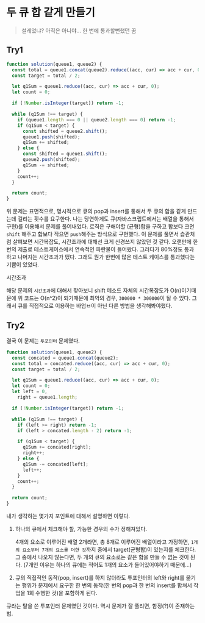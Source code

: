 # 두 큐 합 같게 만들기

> 설레었냐? 아직은 아니야... 한 번에 통과할뻔했던 꿈

## Try1

```js
function solution(queue1, queue2) {
  const total = queue1.concat(queue2).reduce((acc, cur) => acc + cur, 0);
  const target = total / 2;

  let q1Sum = queue1.reduce((acc, cur) => acc + cur, 0);
  let count = 0;

  if (!Number.isInteger(target)) return -1;

  while (q1Sum !== target) {
    if (queue1.length === 0 || queue2.length === 0) return -1;
    if (q1Sum < target) {
      const shifted = queue2.shift();
      queue1.push(shifted);
      q1Sum += shifted;
    } else {
      const shifted = queue1.shift();
      queue2.push(shifted);
      q1Sum -= shifted;
    }
    count++;
  }

  return count;
}
```

위 문제는 표면적으로, 명시적으로 큐의 pop과 insert를 통해서 두 큐의 합을 같게 만드는데 걸리는 횟수를 요구한다. 나는 당연하게도 큐(자바스크립트에서는 배열을 통해서 구현)를 이용해서 문제를 풀어내었다. 로직은 구해야할 (균형)합을 구하고 합보다 크면 `shift` 해주고 합보다 작으면 `push`해주는 방식으로 구현했다. 이 문제를 풀면서 습관처럼 살펴보면 시간복잡도, 시간초과에 대해선 크게 신경쓰지 않았던 것 같다. 오랜만에 한 번의 제출로 테스트케이스에서 연속적인 파란불이 들어왔다. 그러다가 80%정도 통과하고 나머지는 시간초과가 떴다. 그래도 뭔가 한번에 많은 테스트 케이스를 통과했다는 기쁨이 있었다.

시간초과

해당 문제의 `시간초과`에 대해서 찾아보니 shift 메소드 자체의 시간복잡도가 O(n)이기때문에 위 코드는 O(n^2)이 되기때문에 최악의 경우, `300000 * 300000`이 될 수 있다. 그래서 큐를 직접적으로 이용하는 바업ㅂ이 아닌 다른 방법을 생각해봐야했다.

## Try2

결국 이 문제는 `투포인터` 문제였다.

```js
function solution(queue1, queue2) {
  const concated = queue1.concat(queue2);
  const total = concated.reduce((acc, cur) => acc + cur, 0);
  const target = total / 2;

  let q1Sum = queue1.reduce((acc, cur) => acc + cur, 0);
  let count = 0;
  let left = 0,
    right = queue1.length;

  if (!Number.isInteger(target)) return -1;

  while (q1Sum !== target) {
    if (left >= right) return -1;
    if (left > concated.length - 2) return -1;

    if (q1Sum < target) {
      q1Sum += concated[right];
      right++;
    } else {
      q1Sum -= concated[left];
      left++;
    }
    count++;
  }

  return count;
}
```

내가 생각하는 몇가지 포인트에 대해서 설명하면 이렇다.

1. 하나의 큐에서 체크해야 할, 가능한 경우의 수가 정해져있다.

   4개의 요소로 이루어진 배열 2개라면, 총 8개로 이루어진 배열이라고 가정하면, `1개의 요소부터 7개의 요소를 더한 것`까지 중에서 target(균형합)이 있는지를 체크한다. 그 중에서 나오지 않는다면, 두 개의 큐의 요소로는 같은 합을 만들 수 없는 것이 된다.
   (7개인 이유는 하나의 큐에는 적어도 1개의 요소가 들어있어야하기 때문에...)

2. 큐의 직접적인 동작(pop, insert)를 하지 않더라도 투포인터의 left와 right를 옮기는 행위가 문제에서 요구한 한 번의 동작(한 번의 pop과 한 번의 insert를 합쳐서 작업을 1회 수행한 것)을 포함하게 된다.

큐라는 탈을 쓴 투포인터 문제였던 것이다. 역시 문제가 잘 풀리면, 함정(?)이 존재하는법.
